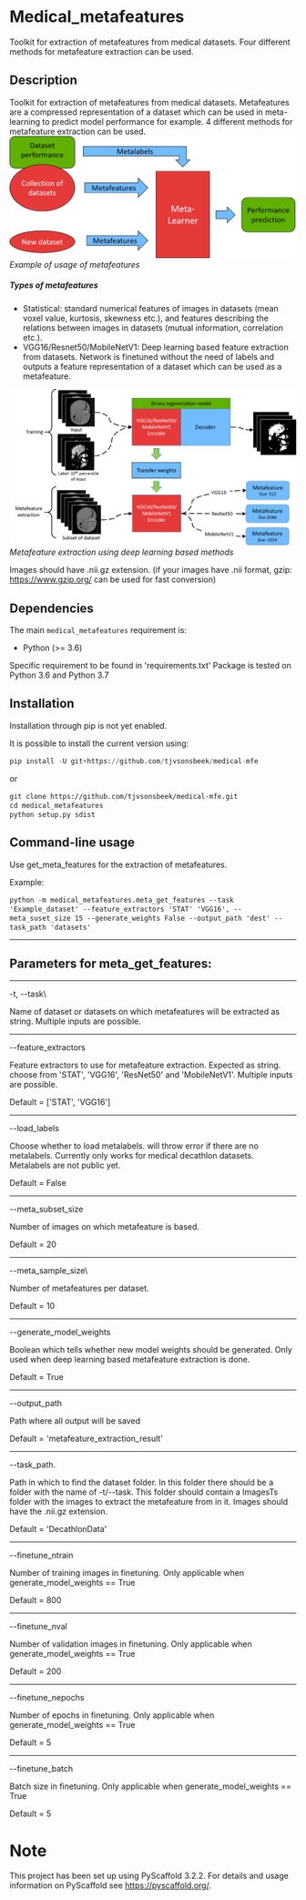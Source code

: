 Medical_metafeatures
===============

Toolkit for extraction of metafeatures from medical datasets. Four different methods for metafeature extraction can be used.

## Description

Toolkit for extraction of metafeatures from medical datasets. Metafeatures are a compressed representation of a dataset which can be used in meta-learning to predict model performance for example. 4 different methods for metafeature extraction can be used. 
![](media/metalearningsystem.png)
*Example of usage of metafeatures*


##### Types of metafeatures
* Statistical: standard numerical features of images in datasets (mean voxel value, kurtosis, skewness etc.), and features describing the relations between images in datasets (mutual information, correlation etc.). 
* VGG16/Resnet50/MobileNetV1: Deep learning based feature extraction from datasets. Network is finetuned without the need of labels and outputs a feature representation of a dataset which can be used as a metafeature.  

![](media/finetuning.png)
*Metafeature extraction using deep learning based methods*


Images should have .nii.gz extension.
(if your images have .nii format, gzip: https://www.gzip.org/ can be used for fast conversion)

## Dependencies

The main `medical_metafeatures` requirement is:
* Python (>= 3.6)

Specific requirement to be found in 'requirements.txt'
Package is tested on Python 3.6 and Python 3.7


## Installation

Installation through pip is not yet enabled. 

It is possible to install the current version using:

```python
pip install -U git+https://github.com/tjvsonsbeek/medical-mfe
```
or

```
git clone https://github.com/tjvsonsbeek/medical-mfe.git
cd medical_metafeatures
python setup.py sdist
```
## Command-line usage

Use get_meta_features for the extraction of metafeatures. 

Example: 

    python -m medical_metafeatures.meta_get_features --task 'Example_dataset' --feature_extractors 'STAT' 'VGG16', --meta_suset_size 15 --generate_weights False --output_path 'dest' --task_path 'datasets' 
   
___
## Parameters for meta_get_features:
___
-t, --task\

Name of dataset or datasets on which metafeatures will be extracted as string. Multiple inputs are possible.

___
--feature_extractors

Feature extractors to use for metafeature extraction. Expected as string.  choose from 'STAT', 'VGG16', 'ResNet50' and  'MobileNetV1'. Multiple inputs are possible. 

Default = ['STAT', 'VGG16']
___
--load_labels

Choose whether to load metalabels. will throw error if there are no metalabels. Currently only works for medical decathlon datasets. Metalabels are not public yet.

Default = False
___
--meta_subset_size

Number of images on which metafeature is based.

Default = 20
____
--meta_sample_size\

Number of metafeatures per dataset. 

Default = 10
___
--generate_model_weights

Boolean which tells whether new model weights should be generated. Only used when deep learning based metafeature extraction is done. 

Default = True
___
--output_path

Path where all output will be saved

Default = 'metafeature_extraction_result'
___
--task_path.

Path in which to find the dataset folder. In this folder there should be a folder with the name of -t/--task. This folder should contain a ImagesTs folder with the images to extract the metafeature from in it. Images should have the .nii.gz extension.

Default = 'DecathlonData'
___
--finetune_ntrain

Number of training images in finetuning. Only applicable when generate_model_weights == True

Default = 800
___
--finetune_nval

Number of validation images in finetuning. Only applicable when generate_model_weights == True

Default = 200
___
--finetune_nepochs

Number of epochs in finetuning. Only applicable when generate_model_weights == True

Default = 5
___
--finetune_batch

Batch size in finetuning. Only applicable when generate_model_weights == True

Default = 5

Note
====

This project has been set up using PyScaffold 3.2.2. For details and usage
information on PyScaffold see https://pyscaffold.org/.
